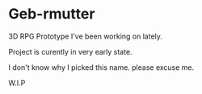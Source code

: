# Geb-rmutter
3D RPG Prototype I've been working on lately.

Project is curently in very early state.

I don't know why I picked this name. please excuse me.

W.I.P
